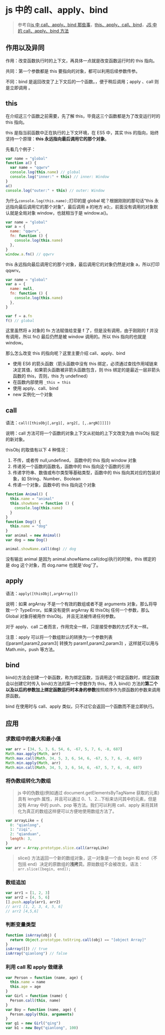 # js 中的 call、apply、bind

> 参考自[js 中 call、apply、bind 那些事](https://qianlongo.github.io/2016/04/26/js%E4%B8%ADcall%E3%80%81apply%E3%80%81bind%E9%82%A3%E4%BA%9B%E4%BA%8B/#more)，[this、apply、call、bind](https://juejin.im/post/59bfe84351882531b730bac2)，[JS 中的 call、apply、bind 方法](https://juejin.im/post/582bcd36d203090067edb8a0)

## 作用以及异同

作用：改变函数执行时的上下文，再具体一点就是改变函数运行时的 this 指向。

共同：第一个参数都是 this 要指向的对象，都可以利用后续参数传参。

不同：bind 是返回改变了上下文后的一个函数。，便于稍后调用；apply 、call 则是立即调用 。

## this

在介绍这三个函数之前需要，先了解 this，毕竟这三个函数都是为了改变运行时的 this 指向。

this 是指当前函数中正在执行的上下文环境，在 ES5 中，其实 this 的指向，始终坚持一个原理：**this 永远指向最后调用它的那个对象**。

先看几个例子：

```js
var name = "global"
function a() {
  var name = "qqwrv"
  console.log(this.name) // global
  console.log("inner:" + this) // inner: Window
}
a()
console.log("outer:" + this) // outer: Window
```

为什么`console.log(this.name);`打印的是 global 呢？根据刚刚的那句话“this 永远指向最后调用它的那个对象”，最后调用 a 的地方 a();，前面没有调用的对象默认就是全局对象 window，也就相当于是 window.a()。

```js
var name = "global"
var a = {
  name: "qqwrv",
  fn: function () {
    console.log(this.name)
  },
}
window.a.fn() // qqwrv
```

this 永远指向最后调用它的那个对象，最后调用它的对象仍然是对象 a，所以打印 qqwrv。

```js
var name = "global"
var a = {
  name: null,
  fn: function () {
    console.log(this.name)
  },
}

var f = a.fn
f() // global
```

这里虽然将 a 对象的 fn 方法赋值给变量 f 了，但是没有调用，由于刚刚的 f 并没有调用，所以 fn() 最后仍然是被 window 调用的。所以 this 指向的也就是 window。

那么怎么改变 this 的指向呢？这里主要介绍 call、apply、bind

- 使用 ES6 的箭头函数（箭头函数中没有 this 绑定，必须通过查找作用域链来决定其值，如果箭头函数被非箭头函数包含，则 this 绑定的是最近一层非箭头函数的 this，否则，this 为 undefined）
- 在函数内部使用 `_this = this`
- 使用 apply、call、bind
- new 实例化一个对象

## call

语法：`call([thisObj[,arg1[, arg2[, [,.argN]]]]])`

说明：call 方法可将一个函数的对象上下文从初始的上下文改变为由 thisObj 指定的新对象。

thisObj 的取值有以下 4 种情况：

1. 不传，或者传 null,undefined， 函数中的 this 指向 window 对象
2. 传递另一个函数的函数名，函数中的 this 指向这个函数的引用
3. 传递字符串、数值或布尔类型等基础类型，函数中的 this 指向其对应的包装对象，如 String、Number、Boolean
4. 传递一个对象，函数中的 this 指向这个对象

```js
function Animal() {
  this.name = "animal"
  this.showName = function () {
    console.log(this.name)
  }
}
function Dog() {
  this.name = "dog"
}
var animal = new Animal()
var dog = new Dog()

animal.showName.call(dog) // dog
```

没有输出 animal 是因为 animal.showName.call(dog)执行的时候，this 绑定的是 dog 这个对象，而 dog.name 也就是'dog'了。

## apply

语法：`apply([thisObj[,argArray]])`

说明：如果 argArray 不是一个有效的数组或者不是 arguments 对象，那么将导致一个 TypeError。如果没有提供 argArray 和 thisObj 任何一个参数，那么 Global 对象将被用作 thisObj， 并且无法被传递任何参数。

对于 apply、call 二者而言，作用完全一样，只是接受参数的方式不太一样。

注意：apply 可以将一个数组默认的转换为一个参数列表([param1,param2,param3] 转换为 param1,param2,param3) ，这样就可以用与 Math.min，push 等方法。

## bind

bind()方法会创建一个新函数，称为绑定函数，当调用这个绑定函数时，绑定函数会以创建它时传入 bind()方法的第一个参数作为 this，传入 bind() 方法的**第二个以及以后的参数加上绑定函数运行时本身的参数**按照顺序作为原函数的参数来调用原函数。

bind 在使用时与 call、apply 类似，只不过它会返回一个函数而不是立即执行。

## 应用

### 求数组中的最大和最小值

```js
var arr = [34, 5, 3, 6, 54, 6, -67, 5, 7, 6, -8, 687]
Math.max.apply(Math, arr)
Math.max.call(Math, 34, 5, 3, 6, 54, 6, -67, 5, 7, 6, -8, 687)
Math.min.apply(Math, arr)
Math.min.call(Math, 34, 5, 3, 6, 54, 6, -67, 5, 7, 6, -8, 687)
```

### 将伪数组转化为数组

> js 中的伪数组(例如通过 document.getElementsByTagName 获取的元素)具有 length 属性，并且可以通过 0、1、2…下标来访问其中的元素，但是没有 Array 中的 push、pop 等方法。我们可以利用 call、apply 来将其转化为真正的数组这样便可以方便地使用数组方法了。

```js
var arrayLike = {
  0: "qianlong",
  1: "ziqi",
  2: "qianduan",
  length: 3,
}
var arr = Array.prototype.slice.call(arrayLike)
```

> slice() 方法返回一个新的数组对象，这一对象是一个由 begin 和 end（不包括 end）决定的原数组的**浅拷贝**。原始数组不会被改变。语法：`arr.slice([begin, end]);`

### 数组追加

```js
var arr1 = [1, 2, 3]
var arr2 = [4, 5, 6]
[].push.apply(arr1, arr2)
// arr1 [1, 2, 3, 4, 5, 6]
// arr2 [4,5,6]
```

### 判断变量类型

```js
function isArray(obj) {
  return Object.prototype.toString.call(obj) == "[object Array]"
}
isArray([]) // true
isArray("qianlong") // false
```

### 利用 call 和 apply 做继承

```js
var Person = function (name, age) {
  this.name = name
  this.age = age
}
var Girl = function (name) {
  Person.call(this, name)
}
var Boy = function (name, age) {
  Person.apply(this, arguments)
}
var g1 = new Girl("qing")
var b1 = new Boy("qianlong", 100)
```
